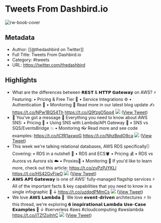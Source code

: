 # Tweets From Dashbird.io

![rw-book-cover](https://pbs.twimg.com/profile_images/1029293371427307521/wud3y0Mu.jpg)

## Metadata
- Author: [[@thedashbird on Twitter]]
- Full Title: Tweets From Dashbird.io
- Category: #tweets
- URL: https://twitter.com/thedashbird

## Highlights
- What are the differences between 𝗥𝗘𝗦𝗧 & 𝗛𝗧𝗧𝗣 𝗚𝗮𝘁𝗲𝘄𝗮𝘆 on AWS? ⚡️
  Featuring:
  • Pricing & Free Tier 💸
  • Service Integrations ⚙️
  • Authentication 🔐
  • Monitoring 🔎
  Read more in our latest blog update ✍️
  https://t.co/NPw1BQ54Th https://t.co/Q9fzgO5pq4
  ![](https://pbs.twimg.com/media/FNPe4VAXMAI_rdi.jpg) ([View Tweet](https://twitter.com/thedashbird/status/1500789586980753411))
- 📩 You've got a message 📩
  Everything you need to know about AWS SNS:
  • Pricing 💸
  • Using SNS with Lambda/API Gateway 🤝
  • SNS vs SQS/EventsBridge 💥
  • Monitoring 👓
  Read more and see code examples: https://t.co/tCfR1axwoG https://t.co/NhzBpdO9ca
  ![](https://pbs.twimg.com/media/FMM21zNX0AQaqwl.jpg) ([View Tweet](https://twitter.com/thedashbird/status/1496100920056242177))
- This week we're talking relational databases, AWS RDS specifically🗄️
  Covering:
  • RDS in a nutshell 🥜
  • RDS and ECS🪣
  • Pricing 💰
  • RDS vs Aurora vs Aurora sls ☁️
  • Proxies🔌
  • Monitoring 👀
  If you'd like to learn more, check out this article: https://t.co/zvPzPJYKLl https://t.co/HS42GvFiwO
  ![](https://pbs.twimg.com/media/FLFB_YFXIAMapQx.png) ([View Tweet](https://twitter.com/thedashbird/status/1491045552397889538))
- 𝗔𝗪𝗦 𝗔𝗣𝗜 𝗚𝗮𝘁𝗲𝘄𝗮𝘆 is one of AWS' fully-managed flagship services ⚡ 
  All of the important facts & key capabilities that you need to know in a single infographic 🌠 ↓ https://t.co/uzdqdPMmCs
  ![](https://pbs.twimg.com/media/FJTLSTfXMAEwtrC.png) ([View Tweet](https://twitter.com/thedashbird/status/1483033704205369344))
- We love 𝗔𝗪𝗦 𝗟𝗮𝗺𝗯𝗱𝗮 💛 ️
  We love 𝗲𝘃𝗲𝗻𝘁-𝗱𝗿𝗶𝘃𝗲𝗻 architectures ⚡ 
  In this thread, we're exploring 𝟲 𝗶𝗻𝘀𝗽𝗶𝗿𝗮𝘁𝗶𝗼𝗻𝗮𝗹 𝗟𝗮𝗺𝗯𝗱𝗮 𝗨𝘀𝗲-𝗖𝗮𝘀𝗲 𝗘𝘅𝗮𝗺𝗽𝗹𝗲𝘀 🧵 ↓
  #serverless #aws #cloudcomputing #awslambda https://t.co/jTZfZoihhC
  ![](https://pbs.twimg.com/media/FIvjyRWXIAEwyco.png) ([View Tweet](https://twitter.com/thedashbird/status/1480527366552236036))
